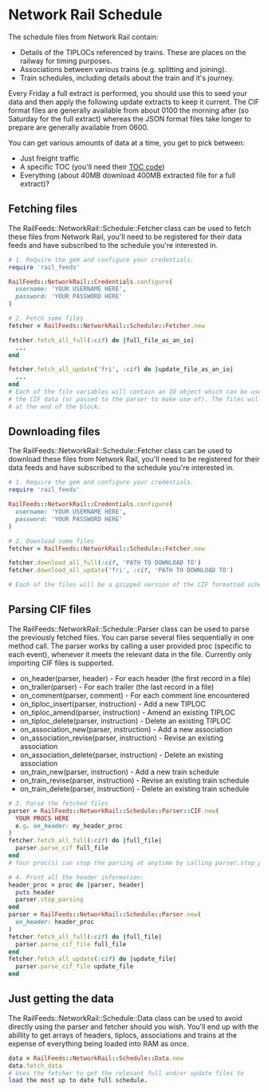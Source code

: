# Network Rail Schedule

The schedule files from Network Rail contain:

  * Details of the TIPLOCs referenced by trains.
    These are places on the railway for timing purposes.
  * Associations between various trains (e.g. splitting and joining).
  * Train schedules, including details about the train and it's journey.

Every Friday a full extract is performed, you should use this to seed your data and then
apply the following update extracts to keep it current. The CIF format files are generally
available from about 0100 the morning after (so Saturday for the full extract) whereas the
JSON format files take longer to prepare are generally available from 0600.

You can get various amounts of data at a time, you get to pick between:
  * Just freight traffic
  * A specific TOC (you'll need their [TOC code](https://wiki.openraildata.com/index.php/TOC_Codes))
  * Everything (about 40MB download 400MB extracted file for a full extract)?


## Fetching files

The RailFeeds::NetworkRail::Schedule::Fetcher class can be used to fetch these files
from Network Rail, you'll need to be registered for their data feeds and have
subscribed to the schedule you're interested in.

``` ruby
# 1. Require the gem and configure your credentials.
require 'rail_feeds'

RailFeeds::NetworkRail::Credentials.configure(
  username: 'YOUR USERNAME HERE',
  password: 'YOUR PASSWORD HERE'
)

# 2. Fetch some files
fetcher = RailFeeds::NetworkRail::Schedule::Fetcher.new

fetcher.fetch_all_full(:cif) do |full_file_as_an_io|
  ...
end

fetcher.fetch_all_update('fri', :cif) do |update_file_as_an_io|
  ...
end
# Each of the file variables will contain an IO object which can be used to read
# the CIF data (or passed to the parser to make use of). The files will be deleted
# at the end of the block.
```


## Downloading files

The RailFeeds::NetworkRail::Schedule::Fetcher class can be used to download these files
from Network Rail, you'll need to be registered for their data feeds and have
subscribed to the schedule you're interested in.

``` ruby
# 1. Require the gem and configure your credentials.
require 'rail_feeds'

RailFeeds::NetworkRail::Credentials.configure(
  username: 'YOUR USERNAME HERE',
  password: 'YOUR PASSWORD HERE'
)

# 2. Download some files
fetcher = RailFeeds::NetworkRail::Schedule::Fetcher.new

fetcher.download_all_full(:cif, 'PATH TO DOWNLOAD TO')
fetcher.download_all_update('fri', :cif, 'PATH TO DOWNLOAD TO')

# Each of the files will be a gzipped version of the CIF formatted schedule.
```


## Parsing CIF files

The RailFeeds::NetworkRail::Schedule::Parser class can be used to
parse the previously fetched files. You can parse several files
sequentially in one method call. The parser works by calling a
user provided proc (specific to each event), whenever it meets
the relevant data in the file. Currently only importing CIF files
is supported.

  * on_header(parser, header) - For each header (the first record in a file)
  * on_trailer(parser) - For each trailer (the last record in a file)
  * on_comment(parser, comment) - For each comment line encountered
  * on_tiploc_insert(parser, instruction) - Add a new TIPLOC
  * on_tiploc_amend(parser, instruction) - Amend an existing TIPLOC
  * on_tiploc_delete(parser, instruction) - Delete an existing TIPLOC
  * on_association_new(parser, instruction) - Add a new association
  * on_association_revise(parser, instruction) - Revise an existing association
  * on_association_delete(parser, instruction) - Delete an existing association
  * on_train_new(parser, instruction) - Add a new train schedule
  * on_train_revise(parser, instruction) - Revise an existing train schedule
  * on_train_delete(parser, instruction) - Delete an existing train schedule

``` ruby
# 3. Parse the fetched files
parser = RailFeeds::NetworkRail::Schedule::Parser::CIF.new(
  YOUR PROCS HERE
  e.g. on_header: my_header_proc
)
fetcher.fetch_all_full(:cif) do |full_file|
  parser.parse_cif full_file
end
# Your proc(s) can stop the parsing at anytime by calling parser.stop_parsing

# 4. Print all the header information:
header_proc = proc do |parser, header|
  puts header
  parser.stop_parsing
end
parser = RailFeeds::NetworkRail::Schedule::Parser.new(
  on_header: header_proc
)
fetcher.fetch_all_full(:cif) do |full_file|
  parser.parse_cif_file full_file
end
fetcher.fetch_all_update(:cif) do |update_file|
  parser.parse_cif_file update_file
end
```


## Just getting the data
The RailFeeds::NetworkRail::Schedule::Data class can be used to avoid
directly using the parser and fetcher should you wish. You'll end up
with the abillity to get arrays of headers, tiplocs, associations and
trains at the expense of everything being loaded into RAM as once.

``` ruby
data = RailFeeds::NetworkRail::Schedule::Data.new
data.fetch_data
# Uses the fetcher to get the relevant full and/or update files to
load the most up to date full schedule.
```
